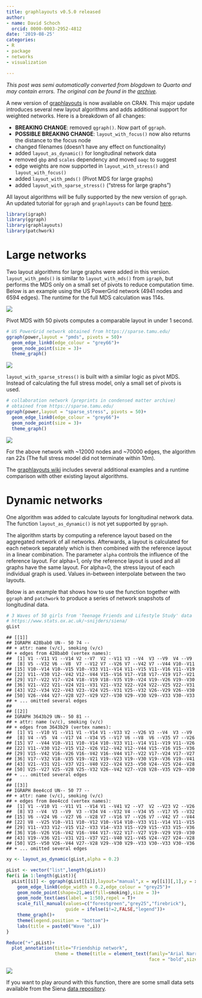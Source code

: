```yaml
---
title: graphlayouts v0.5.0 released
author:
- name: David Schoch
  orcid: 0000-0003-2952-4812
date: '2019-08-25'
categories:
- R
- package
- networks
- visualization

---
```




*This post was semi automatically converted from blogdown to Quarto and may contain errors. The original can be found in the [archive](http://archive.schochastics.net/post/graphlouts-v0-5-0/).*

A new version of
[graphlayouts](https://cran.r-project.org/web/packages/graphlayouts/index.html)
is now available on CRAN. This major update introduces several new
layout algorithms and adds additional support for weighted networks.
Here is a breakdown of all changes:

-   **BREAKING CHANGE**: removed `qgraph()`. Now part of `ggraph`.
-   **POSSIBLE BREAKING CHANGE**: `layout_with_focus()` now also returns
    the distance to the focus node
-   changed filenames (doesn’t have any effect on functionality)
-   added `layout_as_dynamic()` for longitudinal network data
-   removed `gbp` and `scales` dependency and moved `oaqc` to suggest
-   edge weights are now supported in `layout_with_stress()` and
    `layout_with_focus()`
-   added `layout_with_pmds()` (Pivot MDS for large graphs)
-   added `layout_with_sparse_stress()` (“stress for large graphs”)



All layout algorithms will be fully supported by the new version of
`ggraph`.  
An updated tutorial for `ggraph` and `graphlayouts` can be found
[here](http://mr.schochastics.net/netVizR.html).

``` r
library(igraph)
library(ggraph)
library(graphlayouts)
library(patchwork)
```

# Large networks

Two layout algorithms for large graphs were added in this version.
`layout_with_pmds()` is similar to `layout_with_mds()` from `igraph`,
but performs the MDS only on a small set of pivots to reduce computation
time. Below is an example using the US PowerGrid network (4941 nodes and
6594 edges). The runtime for the full MDS calculation was 114s.

![](62462323-08ed2680-b77f-11e9-96a5-3b6f6a6fa2d5.png)

Pivot MDS with 50 pivots computes a comparable layout in under 1 second.

``` r
# US PowerGrid network obtained from https://sparse.tamu.edu/
ggraph(power,layout = "pmds", pivots = 50)+
  geom_edge_link0(edge_colour = "grey66")+
  geom_node_point(size = 3)+
  theme_graph()
```

![](62462327-0985bd00-b77f-11e9-8681-0aab2aa3df2a.png)

`layout_with_sparse_stress()` is built with a similar logic as pivot
MDS. Instead of calculating the full stress model, only a small set of
pivots is used.

``` r
# collaboration network (preprints in condensed matter archive) 
# obtained from https://sparse.tamu.edu/
ggraph(power,layout = "sparse_stress", pivots = 50)+
  geom_edge_link0(edge_colour = "grey66")+
  geom_node_point(size = 3)+
  theme_graph()
```

![](62534862-ea039880-b841-11e9-87db-6ee69ebacf94.png)

For the above network with \~12000 nodes and \~70000 edges, the
algorithm ran 22s (The full stress model did not terminate within 10m).

The [graphlayouts
wiki](https://github.com/schochastics/graphlayouts/wiki) includes
several additional examples and a runtime comparison with other existing
layout algorithms.

# Dynamic networks

One algorithm was added to calculate layouts for longitudinal network
data. The function `layout_as_dynamic()` is not yet supported by
`ggraph`.

The algorithm starts by computing a reference layout based on the
aggregated network of all networks. Afterwards, a layout is calculated
for each network separately which is then combined with the reference
layout in a linear combination. The parameter `alpha` controls the
influence of the reference layout. For alpha=1, only the reference
layout is used and all graphs have the same layout. For alpha=0, the
stress layout of each individual graph is used. Values in-between
interpolate between the two layouts.

Below is an example that shows how to use the function together with
`ggraph` and `patchwork` to produce a series of network snapshots of
longitudinal data.

``` r
# 3 Waves of 50 girls from 'Teenage Friends and Lifestyle Study' data 
# https://www.stats.ox.ac.uk/~snijders/siena/
gList
```

``` hljs
## [[1]]
## IGRAPH 428bab0 UN-- 50 74 -- 
## + attr: name (v/c), smoking (v/c)
## + edges from 428bab0 (vertex names):
##  [1] V1 --V11 V1 --V14 V2 --V7  V2 --V11 V3 --V4  V3 --V9  V4 --V9 
##  [8] V5 --V32 V6 --V8  V7 --V12 V7 --V26 V7 --V42 V7 --V44 V10--V11
## [15] V10--V14 V10--V15 V10--V33 V11--V14 V11--V15 V11--V16 V11--V19
## [22] V11--V30 V12--V42 V12--V44 V15--V16 V17--V18 V17--V19 V17--V21
## [29] V17--V22 V17--V24 V18--V19 V18--V35 V19--V24 V19--V26 V19--V30
## [36] V21--V22 V21--V24 V21--V31 V21--V32 V22--V24 V22--V25 V22--V31
## [43] V22--V34 V22--V43 V23--V24 V25--V31 V25--V32 V26--V29 V26--V30
## [50] V26--V44 V27--V28 V27--V29 V27--V30 V29--V30 V29--V33 V30--V33
## + ... omitted several edges
## 
## [[2]]
## IGRAPH 3643b29 UN-- 50 81 -- 
## + attr: name (v/c), smoking (v/c)
## + edges from 3643b29 (vertex names):
##  [1] V1 --V10 V1 --V11 V1 --V14 V1 --V33 V2 --V26 V3 --V4  V3 --V9 
##  [8] V4 --V5  V4 --V17 V4 --V34 V5 --V17 V6 --V8  V6 --V35 V7 --V26
## [15] V7 --V44 V10--V11 V10--V14 V10--V33 V11--V14 V11--V19 V11--V26
## [22] V11--V30 V12--V15 V12--V26 V12--V42 V12--V44 V15--V16 V15--V36
## [29] V15--V42 V16--V26 V16--V42 V16--V44 V17--V22 V17--V24 V17--V27
## [36] V17--V32 V18--V35 V19--V21 V19--V23 V19--V30 V19--V36 V19--V41
## [43] V21--V31 V21--V37 V21--V40 V22--V24 V23--V50 V24--V25 V24--V28
## [50] V25--V27 V25--V28 V25--V32 V26--V42 V27--V28 V28--V35 V29--V30
## + ... omitted several edges
## 
## [[3]]
## IGRAPH 8ee4ccd UN-- 50 77 -- 
## + attr: name (v/c), smoking (v/c)
## + edges from 8ee4ccd (vertex names):
##  [1] V1 --V10 V1 --V11 V1 --V14 V1 --V41 V2 --V7  V2 --V23 V2 --V26
##  [8] V3 --V4  V3 --V9  V3 --V34 V4 --V32 V4 --V34 V5 --V17 V5 --V32
## [15] V6 --V24 V6 --V27 V6 --V28 V7 --V16 V7 --V26 V7 --V42 V7 --V44
## [22] V8 --V25 V10--V11 V10--V12 V10--V14 V10--V33 V11--V14 V11--V15
## [29] V11--V33 V12--V15 V12--V33 V14--V33 V15--V29 V15--V33 V15--V36
## [36] V16--V26 V16--V42 V16--V44 V17--V22 V17--V27 V19--V29 V19--V30
## [43] V19--V36 V21--V31 V21--V37 V21--V40 V21--V45 V24--V27 V24--V28
## [50] V25--V50 V26--V44 V27--V28 V29--V30 V29--V33 V30--V33 V30--V36
## + ... omitted several edges
```

``` r
xy <- layout_as_dynamic(gList,alpha = 0.2)

pList <- vector("list",length(gList))
for(i in 1:length(gList)){
  pList[[i]] <- ggraph(gList[[i]],layout="manual",x = xy[[i]][,1],y = xy[[i]][,2])+
    geom_edge_link0(edge_width = 0.2,edge_colour = "grey25")+
    geom_node_point(shape=21,aes(fill=smoking),size = 3)+
    geom_node_text(aes(label = 1:50),repel = T)+
    scale_fill_manual(values=c("forestgreen","grey25","firebrick"),
                      guide = ifelse(i!=2,FALSE,"legend"))+
    theme_graph()+
    theme(legend.position = "bottom")+
    labs(title = paste0("Wave ",i))
}

Reduce("+",pList)+
  plot_annotation(title="Friendship network",
                  theme = theme(title = element_text(family="Arial Narrow",
                                                     face = "bold",size = 16)))
```

![](dynam-ex-open-1.png)

If you want to play around with this function, there are some small data
sets available from the Siena [data
repository](https://www.stats.ox.ac.uk/~snijders/siena/).

